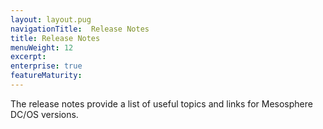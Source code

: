 ```yaml
---
layout: layout.pug
navigationTitle:  Release Notes
title: Release Notes
menuWeight: 12
excerpt:
enterprise: true
featureMaturity:
---
```






The release notes provide a list of useful topics and links for Mesosphere DC/OS versions.
